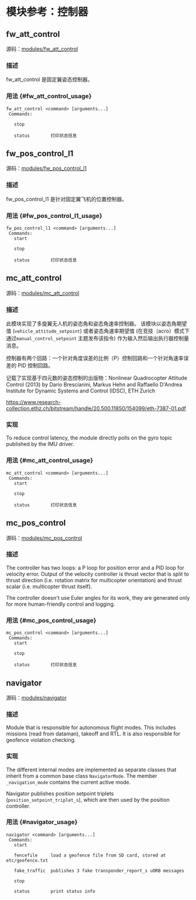 # 模块参考：控制器

## fw_att_control

源码：[modules/fw_att_control](https://github.com/PX4/Firmware/tree/master/src/modules/fw_att_control)

### 描述

fw_att_control 是固定翼姿态控制器。

### 用法 {#fw_att_control_usage}

    fw_att_control <command> [arguments...]
     Commands:
    
       stop
    
       status        打印状态信息
    

## fw_pos_control_l1

源码：[modules/fw_pos_control_l1](https://github.com/PX4/Firmware/tree/master/src/modules/fw_pos_control_l1)

### 描述

fw_pos_control_l1 是针对固定翼飞机的位置控制器。

### 用法 {#fw_pos_control_l1_usage}

    fw_pos_control_l1 <command> [arguments...]
     Commands:
       start
    
       stop
    
       status        打印状态信息
    

## mc_att_control

源码：[modules/mc_att_control](https://github.com/PX4/Firmware/tree/master/src/modules/mc_att_control)

### 描述

此模块实现了多旋翼无人机的姿态角和姿态角速率控制器。 该模块以姿态角期望值 (`vehicle_attitude_setpoint`) 或者姿态角速率期望值 (在竞技（acro）模式下通过`manual_control_setpoint` 主题发布该指令) 作为输入然后输出执行器控制量消息。

控制器有两个回路：一个针对角度误差的比例（P）控制回路和一个针对角速率误差的 PID 控制回路。

记载了实现基于四元数的姿态控制的出版物：Nonlinear Quadrocopter Attitude Control (2013) by Dario Brescianini, Markus Hehn and Raffaello D'Andrea Institute for Dynamic Systems and Control (IDSC), ETH Zurich

https://www.research-collection.ethz.ch/bitstream/handle/20.500.11850/154099/eth-7387-01.pdf

### 实现

To reduce control latency, the module directly polls on the gyro topic published by the IMU driver.

### 用法 {#mc_att_control_usage}

    mc_att_control <command> [arguments...]
     Commands:
       start
    
       stop
    
       status        打印状态信息
    

## mc_pos_control

源码：[modules/mc_pos_control](https://github.com/PX4/Firmware/tree/master/src/modules/mc_pos_control)

### 描述

The controller has two loops: a P loop for position error and a PID loop for velocity error. Output of the velocity controller is thrust vector that is split to thrust direction (i.e. rotation matrix for multicopter orientation) and thrust scalar (i.e. multicopter thrust itself).

The controller doesn't use Euler angles for its work, they are generated only for more human-friendly control and logging.

### 用法 {#mc_pos_control_usage}

    mc_pos_control <command> [arguments...]
     Commands:
       start
    
       stop
    
       status        打印状态信息
    

## navigator

源码：[modules/navigator](https://github.com/PX4/Firmware/tree/master/src/modules/navigator)

### 描述

Module that is responsible for autonomous flight modes. This includes missions (read from dataman), takeoff and RTL. It is also responsible for geofence violation checking.

### 实现

The different internal modes are implemented as separate classes that inherit from a common base class `NavigatorMode`. The member `_navigation_mode` contains the current active mode.

Navigator publishes position setpoint triplets (`position_setpoint_triplet_s`), which are then used by the position controller.

### 用法 {#navigator_usage}

    navigator <command> [arguments...]
     Commands:
       start
    
       fencefile     load a geofence file from SD card, stored at etc/geofence.txt
    
       fake_traffic  publishes 3 fake transponder_report_s uORB messages
    
       stop
    
       status        print status info